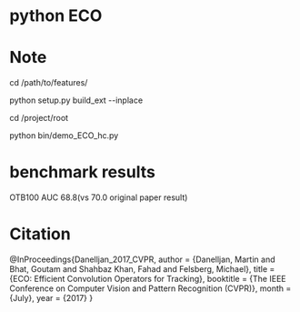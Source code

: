 # python ECO

# Note
cd /path/to/features/

python setup.py build_ext --inplace

cd /project/root

python bin/demo_ECO_hc.py

# benchmark results
OTB100  AUC 68.8(vs 70.0 original paper result)

# Citation
@InProceedings{Danelljan_2017_CVPR,
author = {Danelljan, Martin and Bhat, Goutam and Shahbaz Khan, Fahad and Felsberg, Michael},
title = {ECO: Efficient Convolution Operators for Tracking},
booktitle = {The IEEE Conference on Computer Vision and Pattern Recognition (CVPR)},
month = {July},
year = {2017}
}
